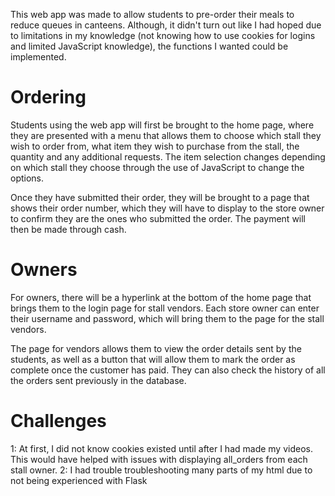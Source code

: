 This web app was made to allow students to pre-order their meals to reduce queues in canteens. Although, it didn't turn out like I had hoped due to limitations in my knowledge (not knowing how to use cookies for logins and limited JavaScript knowledge), the functions I wanted could be implemented.

# Ordering
Students using the web app will first be brought to the home page, where they are presented with a menu that allows them to choose which stall they wish to order from, what item they wish to purchase from the stall, the quantity and any additional requests. The item selection changes depending on which stall they choose through the use of JavaScript to change the options.

Once they have submitted their order, they will be brought to a page that shows their order number, which they will have to display to the store owner to confirm they are the ones who submitted the order. The payment will then be made through cash.

# Owners
For owners, there will be a hyperlink at the bottom of the home page that brings them to the login page for stall vendors. Each store owner can enter their username and password, which will bring them to the page for the stall vendors. 

The page for vendors allows them to view the order details sent by the students, as well as a button that will allow them to mark the order as complete once the customer has paid. They can also check the history of all the orders sent previously in the database.

# Challenges
1: At first, I did not know cookies existed until after I had made my videos. This would have helped with issues with displaying all_orders from each stall owner.
2: I had trouble troubleshooting many parts of my html due to not being experienced with Flask
